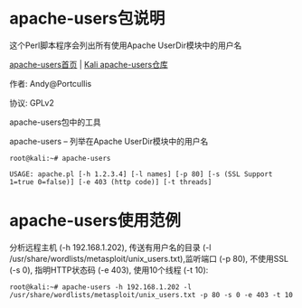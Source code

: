 # apache-users包说明

这个Perl脚本程序会列出所有使用Apache UserDir模块中的用户名

[apache-users首页](https://labs.portcullis.co.uk/) | [Kali apache-users仓库](http://git.kali.org/gitweb/?p=packages/apache-users.git;a=summary)

作者: Andy@Portcullis

协议: GPLv2

apache-users包中的工具

apache-users – 列举在Apache UserDir模块中的用户名

```
root@kali:~# apache-users

USAGE: apache.pl [-h 1.2.3.4] [-l names] [-p 80] [-s (SSL Support 1=true 0=false)] [-e 403 (http code)] [-t threads]
```

# apache-users使用范例

分析远程主机 (-h 192.168.1.202), 传送有用户名的目录 (-l /usr/share/wordlists/metasploit/unix_users.txt),监听端口 (-p 80), 不使用SSL (-s 0), 指明HTTP状态码 (-e 403), 使用10个线程 (-t 10):

```
root@kali:~# apache-users -h 192.168.1.202 -l /usr/share/wordlists/metasploit/unix_users.txt -p 80 -s 0 -e 403 -t 10
```
